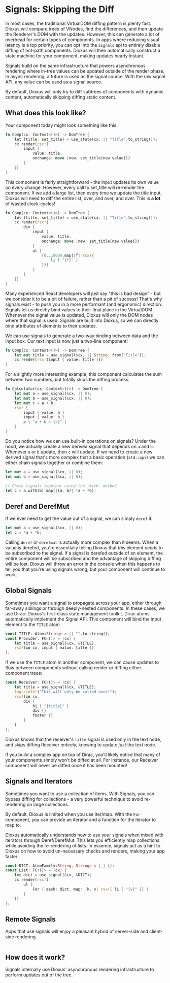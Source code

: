 # Signals: Skipping the Diff

In most cases, the traditional VirtualDOM diffing pattern is plenty fast. Dioxus will compare trees of VNodes, find the differences, and then update the Renderer's DOM with the updates. However, this can generate a lot of overhead for certain types of components. In apps where reducing visual latency is a top priority, you can opt into the `Signals` api to entirely disable diffing of hot-path components. Dioxus will then automatically construct a state machine for your component, making updates nearly instant.

Signals build on the same infrastructure that powers asynchronous rendering where in-tree values can be updated outside of the render phase. In async rendering, a future is used as the signal source. With the raw signal API, any value can be used as a signal source.

By default, Dioxus will only try to diff subtrees of components with dynamic content, automatically skipping diffing static content.

## What does this look like?

Your component today might look something like this:

```rust
fn Comp(cx: Context<()>) -> DomTree {
    let (title, set_title) = use_state(cx, || "Title".to_string());
    cx.render(rsx!{
        input {
            value: title,
            onchange: move |new| set_title(new.value())
        }
    })
}
```

This component is fairly straightforward - the input updates its own value on every change. However, every call to set_title will re-render the component. If we add a large list, then every time we update the title input, Dioxus will need to diff the entire list, over, and over, and over. This is **a lot** of wasted clock-cycles!

```rust
fn Comp(cx: Context<()>) -> DomTree {
    let (title, set_title) = use_state(cx, || "Title".to_string());
    cx.render(rsx!{
        div {
            input {
                value: title,
                onchange: move |new| set_title(new.value())
            }
            ul {
                {0..10000.map(|f| rsx!{
                    li { "{f}" }
                })}
            }
        }
    })
}
```

Many experienced React developers will just say "this is bad design" - but we consider it to be a pit of failure, rather than a pit of success! That's why signals exist - to push you in a more performant (and ergonomic) direction. Signals let us directly bind values to their final place in the VirtualDOM. Whenever the signal value is updated, Dioxus will only the DOM nodes where that signal is used. Signals are built into Dioxus, so we can directly bind attributes of elements to their updates.

We can use signals to generate a two-way binding between data and the input box. Our text input is now just a two-line component!

```rust
fn Comp(cx: Context<()>) -> DomTree {
    let mut title = use_signal(&cx, || String::from("Title"));
    cx.render(rsx!(input { value: title }))
}
```

For a slightly more interesting example, this component calculates the sum between two numbers, but totally skips the diffing process.

```rust
fn Calculator(cx: Context<()>) -> DomTree {
    let mut a = use_signal(&cx, || 0);
    let mut b = use_signal(&cx, || 0);
    let mut c = a + b;
    rsx! {
        input { value: a }
        input { value: b }
        p { "a + b = {c}" }
    }
}
```

Do you notice how we can use built-in operations on signals? Under the hood, we actually create a new derived signal that depends on `a` and `b`. Whenever `a` or `b` update, then `c` will update. If we need to create a new derived signal that's more complex that a basic operation (`std::ops`) we can either chain signals together or combine them:

```rust
let mut a = use_signal(&cx, || 0);
let mut b = use_signal(&cx, || 0);

// Chain signals together using the `with` method
let c = a.with(b).map(|(a, b)| *a + *b);
```

## Deref and DerefMut

If we ever need to get the value out of a signal, we can simply `deref` it.

```rust
let mut a = use_signal(&cx, || 0);
let c = *a + *b;
```

Calling `deref` or `derefmut` is actually more complex than it seems. When a value is derefed, you're essentially telling Dioxus that _this_ element _needs_ to be subscribed to the signal. If a signal is derefed outside of an element, the entire component will be subscribed and the advantage of skipping diffing will be lost. Dioxus will throw an error in the console when this happens to tell you that you're using signals wrong, but your component will continue to work.

## Global Signals

Sometimes you want a signal to propagate across your app, either through far-away siblings or through deeply-nested components. In these cases, we use Dirac: Dioxus's first-class state management toolkit. Dirac atoms automatically implement the Signal API. This component will bind the input element to the `TITLE` atom.

```rust
const TITLE: Atom<String> = || "".to_string();
const Provider: FC<()> = |cx| {
    let title = use_signal(&cx, &TITLE);
    rsx!(in cx, input { value: title })
};
```

If we use the `TITLE` atom in another component, we can cause updates to flow between components without calling render or diffing either component trees:

```rust
const Receiver: FC<()> = |cx| {
    let title = use_signal(&cx, &TITLE);
    log::info!("This will only be called once!");
    rsx!(in cx,
        div {
            h1 { "{title}" }
            div {}
            footer {}
        }
    )
};
```

Dioxus knows that the receiver's `title` signal is used only in the text node, and skips diffing Receiver entirely, knowing to update _just_ the text node.

If you build a complex app on top of Dirac, you'll likely notice that many of your components simply won't be diffed at all. For instance, our Receiver component will never be diffed once it has been mounted!

## Signals and Iterators

Sometimes you want to use a collection of items. With Signals, you can bypass diffing for collections - a very powerful technique to avoid re-rendering on large collections.

By default, Dioxus is limited when you use iter/map. With the `For` component, you can provide an iterator and a function for the iterator to map to.

Dioxus automatically understands how to use your signals when mixed with iterators through Deref/DerefMut. This lets you efficiently map collections while avoiding the re-rendering of lists. In essence, signals act as a hint to Dioxus on how to avoid un-necessary checks and renders, making your app faster.

```rust
const DICT: AtomFamily<String, String> = |_| {};
const List: FC<()> = |cx| {
    let dict = use_signal(&cx, &DICT);
    cx.render(rsx!(
        ul {
            For { each: dict, map: |k, v| rsx!( li { "{v}" }) }
        }
    ))
};
```

## Remote Signals

Apps that use signals will enjoy a pleasant hybrid of server-side and client-side rendering.

```rust

```

## How does it work?

Signals internally use Dioxus' asynchronous rendering infrastructure to perform updates out of the tree.
